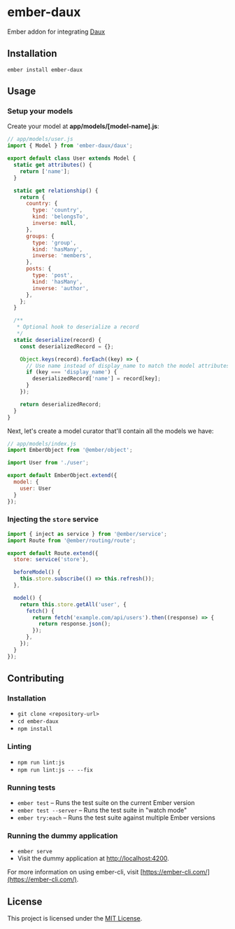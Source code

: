 ember-daux
==============================================================================

Ember addon for integrating [Daux](https://github.com/dauxjs/daux)

Installation
------------------------------------------------------------------------------

```
ember install ember-daux
```

Usage
------------------------------------------------------------------------------

### Setup your models

Create your model at **app/models/[model-name].js**:

```javascript
// app/models/user.js
import { Model } from 'ember-daux/daux';

export default class User extends Model {
  static get attributes() {
    return ['name'];
  }

  static get relationship() {
    return {
      country: {
        type: 'country',
        kind: 'belongsTo',
        inverse: null,
      },
      groups: {
        type: 'group',
        kind: 'hasMany',
        inverse: 'members',
      },
      posts: {
        type: 'post',
        kind: 'hasMany',
        inverse: 'author',
      },
    };
  }

  /**
   * Optional hook to deserialize a record
   */
  static deserialize(record) {
    const deserializedRecord = {};

    Object.keys(record).forEach((key) => {
      // Use name instead of display_name to match the model attributes
      if (key === 'display_name') {
        deserializedRecord['name'] = record[key];
      }
    });

    return deserializedRecord;
  }
}
```

Next, let's create a model curator that'll contain all the models we have:

```javascript
// app/models/index.js
import EmberObject from '@ember/object';

import User from './user';

export default EmberObject.extend({
  model: {
    user: User
  }
});
```

### Injecting the `store` service

```javascript
import { inject as service } from '@ember/service';
import Route from '@ember/routing/route';

export default Route.extend({
  store: service('store'),

  beforeModel() {
    this.store.subscribe(() => this.refresh());
  },

  model() {
    return this.store.getAll('user', {
      fetch() {
        return fetch('example.com/api/users').then((response) => {
          return response.json();
        });
      },
    });
  }
});
```

Contributing
------------------------------------------------------------------------------

### Installation

* `git clone <repository-url>`
* `cd ember-daux`
* `npm install`

### Linting

* `npm run lint:js`
* `npm run lint:js -- --fix`

### Running tests

* `ember test` – Runs the test suite on the current Ember version
* `ember test --server` – Runs the test suite in "watch mode"
* `ember try:each` – Runs the test suite against multiple Ember versions

### Running the dummy application

* `ember serve`
* Visit the dummy application at [http://localhost:4200](http://localhost:4200).

For more information on using ember-cli, visit [https://ember-cli.com/](https://ember-cli.com/).

License
------------------------------------------------------------------------------

This project is licensed under the [MIT License](LICENSE.md).
